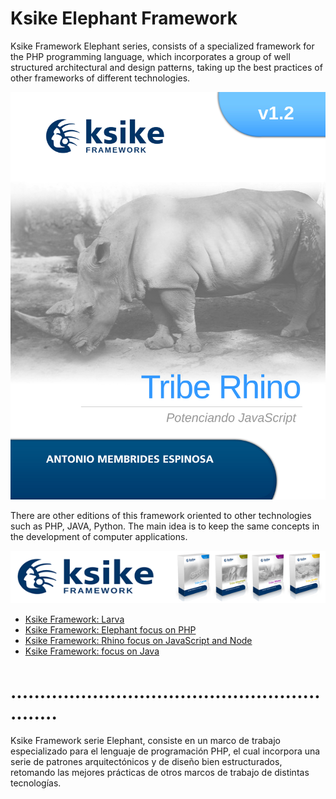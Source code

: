 # Ksike Elephant Framework
Ksike Framework Elephant series, consists of a specialized framework for the PHP programming language, which incorporates a group of well structured architectural and design patterns, taking up the best practices of other frameworks of different technologies.

![Screenshot](README/portadas_carta_130120_rhino.jpg)

There are other editions of this framework oriented to other technologies such as PHP, JAVA, Python. The main idea is to keep the same concepts in the development of computer applications.

![Screenshot](README/baner.png)

+ [Ksike Framework: Larva](https://github.com/ameksike/ksike.larva)
+ [Ksike Framework: Elephant focus on PHP](https://github.com/ameksike/ksike.elephant)
+ [Ksike Framework: Rhino focus on JavaScript and Node](https://github.com/ameksike/ksike.rhino.framework) 
+ [Ksike Framework: focus on Java](https://github.com/ameksike/ksike.java.core.plugin)

# .............................................................

Ksike Framework serie Elephant, consiste en un marco de trabajo especializado para el lenguaje de programación PHP, el cual incorpora una serie de patrones arquitectónicos y de diseño bien estructurados, retomando las mejores prácticas de otros marcos de trabajo de distintas tecnologías.

